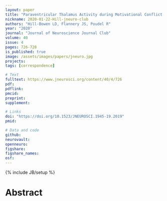 ```yaml
---
layout: paper
title: "Paraventricular Thalamus Activity during Motivational Conflict Highlights the Nucleus as a Potential Constituent in the Neurocircuitry of Addiction"
nickname: 2020-01-22-Hill-jneuro-club
authors: "Hill-Bowen LD, Flannery JS, Poudel R"
year: "2020"
journal: "Journal of Neuroscience Journal Club"
volume: 40
issue: 4
pages: 726-728
is_published: true
image: /assets/images/papers/jneuro.jpg
projects:
tags: [correspondence]

# Text
fulltext: https://www.jneurosci.org/content/40/4/726
pdf:
pdflink:
pmcid:
preprint:
supplement:

# Links
doi: "https://doi.org/10.1523/JNEUROSCI.1945-19.2019"
pmid:

# Data and code
github:
neurovault:
openneuro:
figshare:
figshare_names:
osf:
---
```

{% include JB/setup %}

# Abstract
